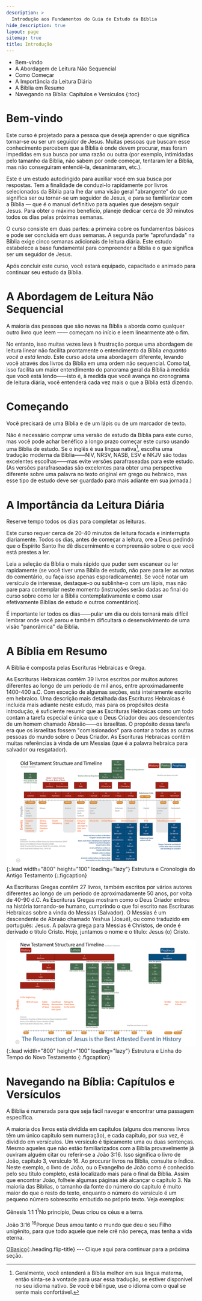 ```yaml
---
description: >
  Introdução aos Fundamentos do Guia de Estudo da Bíblia
hide_description: true
layout: page
sitemap: true
title: Introdução
---
```


* Bem-vindo
* A Abordagem de Leitura Não Sequencial
* Como Começar
* A Importância da Leitura Diária
* A Bíblia em Resumo
* Navegando na Bíblia: Capítulos e Versículos 
{:toc}

# Bem-vindo
Este curso é projetado para a pessoa que deseja aprender o que significa tornar-se ou ser um seguidor de Jesus. Muitas pessoas que buscam esse conhecimento percebem que a Bíblia é onde devem procurar, mas foram impedidas em sua busca por uma razão ou outra (por exemplo, intimidadas pelo tamanho da Bíblia, não sabem por onde começar, tentaram ler a Bíblia, mas não conseguiram entendê-la, desanimaram, etc.).

Este é um <span class="bbsg_highlight">estudo autodirigido</span> para auxiliar você em sua busca por respostas. Tem a finalidade de conduzi-lo rapidamente por livros selecionados da Bíblia para lhe dar uma visão geral <span class="bbsg_highlight">"abrangente"</span> do que significa ser ou tornar-se um seguidor de Jesus, e para se familiarizar com a Bíblia — que é o manual definitivo para aqueles que desejam seguir Jesus. Para obter o máximo benefício, planeje dedicar cerca de <span class="bbsg_highlight">30 minutos</span> todos os dias pelas próximas semanas.

O curso consiste em <span class="bbsg_highlight">duas partes</span>: a primeira cobre os fundamentos básicos e pode ser concluída em duas semanas. A segunda parte "aprofundada" na Bíblia exige cinco semanas adicionais de leitura diária. Este estudo estabelece a base fundamental para compreender a Bíblia e o que significa ser um seguidor de Jesus.

Após concluir este curso, você estará <span class="bbsg_highlight">equipado, capacitado e animado</span> para continuar seu estudo da Bíblia.

# A Abordagem de Leitura Não Sequencial
A maioria das pessoas que são novas na Bíblia a aborda como qualquer outro livro que leem —— começam no início e leem linearmente até o fim.

No entanto, isso muitas vezes leva à frustração porque uma abordagem de leitura linear não facilita prontamente o entendimento da Bíblia *<span class="bbsg_highlight">enquanto você a está lendo</span>*. Este curso adota uma abordagem diferente, levando você através dos livros da Bíblia em uma ordem <span class="bbsg_highlight">não sequencial</span>. Como tal, isso facilita um <span class="bbsg_highlight">maior entendimento</span> do panorama geral da Bíblia à medida que você está lendo——isto é, à medida que você avança no cronograma de leitura diária, você entenderá cada vez mais o que a Bíblia está dizendo.

# Começando
Você precisará de uma <span class="bbsg_highlight">Bíblia</span> e de um <span class="bbsg_highlight">lápis</span> ou de um <span class="bbsg_highlight">marcador de texto</span>.

Não é necessário comprar uma versão de estudo da Bíblia para este curso, mas você pode achar benéfico a longo prazo começar este curso usando uma Bíblia de estudo. Se o inglês é sua língua nativa[^1], escolha uma tradução moderna da Bíblia——NIV, NRSV, NASB, ESV e NKJV são todas excelentes escolhas——mas evite versões parafraseadas para este estudo. (As versões parafraseadas são excelentes para obter uma perspectiva diferente sobre uma palavra no texto original em grego ou hebraico, mas esse tipo de estudo deve ser guardado para mais adiante em sua jornada.)

[^1]: Geralmente, você entenderá a Bíblia melhor em sua língua materna, então sinta-se à vontade para usar essa tradução, se estiver disponível no seu idioma nativo. Se você é bilíngue, use o idioma com o qual se sente mais confortável.

# A Importância da Leitura Diária
Reserve tempo <span class="bbsg_highlight">todos os dias</span> para completar as leituras.

Este curso requer cerca de <span class="bbsg_highlight">20-40</span> minutos de leitura <span class="bbsg_highlight">focada e ininterrupta diariamente</span>. Todos os dias, antes de começar a leitura, ore a Deus pedindo que o Espírito Santo lhe dê discernimento e compreensão sobre o que você está prestes a ler.

Leia a seleção da Bíblia <span class="bbsg_highlight">o mais rápido que puder</span> sem escanear ou ler rapidamente (se você tiver uma Bíblia de estudo, <span class="bbsg_highlight">não pare</span> para ler as notas do comentário, ou faça isso apenas esporadicamente). Se você notar um versículo de interesse, destaque-o ou sublinhe-o com um lápis, mas não pare para contemplar neste momento (instruções serão dadas ao final do curso sobre como ler a Bíblia contemplativamente e como usar efetivamente Bíblias de estudo e outros comentários).

É importante <span class="bbsg_highlight">ler todos os dias</span>——pular um dia ou dois tornará mais difícil lembrar onde você parou e também dificultará o desenvolvimento de uma visão "panorâmica" da Bíblia.

# A Bíblia em Resumo
A Bíblia é composta pelas Escrituras <span class="bbsg_highlight">Hebraicas</span> e <span class="bbsg_highlight">Grega</span>.

As <span class="bbsg_highlight">Escrituras Hebraicas</span> contêm <span class="bbsg_highlight">39 livros</span> escritos por muitos autores diferentes ao longo de um período de mil anos, entre aproximadamente 1400-400 a.C. Com exceção de algumas seções, está inteiramente escrito em hebraico. Uma descrição mais detalhada das Escrituras Hebraicas é incluída mais adiante neste estudo, mas para os propósitos desta introdução, é suficiente resumir que as Escrituras Hebraicas como um todo contam a tarefa especial e única que o Deus Criador deu aos descendentes de um homem chamado Abraão——os <span class="bbsg_highlight">israelitas</span>. O propósito dessa tarefa era que os israelitas fossem "comissionados" para contar a todas as outras pessoas do mundo sobre o <span class="bbsg_highlight">Deus Criador</span>. As Escrituras Hebraicas contêm muitas referências à vinda de um Messias (que é a palavra hebraica para salvador ou resgatador).

![Imagem em tela cheia](../assets/img/projects/bstot.png){:.lead width="800" height="100" loading="lazy"}
Estrutura e Cronologia do Antigo Testamento
{:.figcaption}

As <span class="bbsg_highlight">Escrituras Gregas</span> contêm <span class="bbsg_highlight">27 livros</span>, também escritos por vários autores diferentes ao longo de um período de aproximadamente 50 anos, por volta de 40-90 d.C. As Escrituras Gregas mostram como o Deus Criador entrou na história tornando-se humano, cumprindo o que foi escrito nas Escrituras Hebraicas sobre a vinda do <span class="bbsg_highlight">Messias</span> (Salvador). O Messias é um descendente de Abraão chamado Yeshua (Josué), ou como traduzido em português: Jesus. A palavra grega para Messias é Christos, de onde é derivado o título <span class="bbsg_highlight">Cristo</span>. Hoje, juntamos o nome e o título: Jesus (o) Cristo.

![Imagem de largura total](../assets/img/projects/bstnt.png){:.lead width="800" height="100" loading="lazy"}
Estrutura e Linha do Tempo do Novo Testamento
{:.figcaption}

# Navegando na Bíblia: Capítulos e Versículos
A Bíblia é <span class="bbsg_highlight">numerada</span> para que seja fácil navegar e encontrar uma passagem específica.

A maioria dos livros está dividida em <span class="bbsg_highlight">capítulos</span> (alguns dos menores livros têm um único capítulo sem numeração), e cada capítulo, por sua vez, é dividido em <span class="bbsg_highlight">versículos</span>. Um versículo é tipicamente uma ou duas sentenças. Mesmo aqueles que não estão familiarizados com a Bíblia provavelmente já ouviram alguém citar ou referir-se a <span class="bbsg_highlight">João 3:16</span>. Isso significa o livro de <span class="bbsg_highlight">João, capítulo 3, versículo 16</span>. Ao procurar livros na Bíblia, consulte o índice. Neste exemplo, o livro de João, ou o Evangelho de João como é conhecido pelo seu título completo, está localizado mais para o final da Bíblia. Assim que encontrar João, folheie algumas páginas até alcançar o capítulo 3. Na maioria das Bíblias, o tamanho da fonte do número do capítulo é muito maior do que o resto do texto, enquanto o número do versículo é um pequeno número sobrescrito embutido no próprio texto. <span class="bbsg_highlight">Veja exemplos:</span>

<span class="bbsg_highlight">Gênesis 1:1</span>	1<sup>1</sup>No princípio, Deus criou os céus e a terra.

<span class="bbsg_highlight">João 3:16</span> <sup>16</sup>Porque Deus amou tanto o mundo que deu o seu Filho unigênito, para que todo aquele que nele crê não pereça, mas tenha a vida eterna.

[OBasico](OBasico.md){:.heading.flip-title} --- Clique aqui para continuar para a próxima seção.